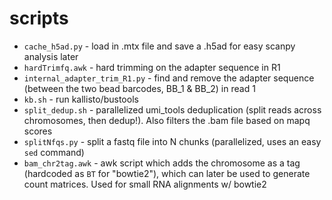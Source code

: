 # scripts

- `cache_h5ad.py` - load in .mtx file and save a .h5ad for easy scanpy analysis later
- `hardTrimfq.awk` - hard trimming on the adapter sequence in R1
- `internal_adapter_trim_R1.py` - find and remove the adapter sequence (between the two bead barcodes, BB_1 & BB_2) in read 1
- `kb.sh` - run kallisto/bustools
- `split_dedup.sh` - parallelized umi_tools deduplication (split reads across chromosomes, then dedup!). Also filters the .bam file based on mapq scores
- `splitNfqs.py` - split a fastq file into N chunks (parallelized, uses an easy `sed` command)
- `bam_chr2tag.awk` - awk script which adds the chromosome as a tag (hardcoded as `BT` for "bowtie2"), which can later be used to generate count matrices. Used for small RNA alignments w/ bowtie2